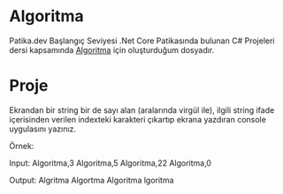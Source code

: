 # Algoritma

Patika.dev Başlangıç Seviyesi .Net Core Patikasında bulunan C# Projeleri dersi kapsamında [Algoritma](https://app.patika.dev/courses/c-projeleri/string-ve-sayi-alan) için oluşturduğum dosyadır.

# Proje

Ekrandan bir string bir de sayı alan (aralarında virgül ile), ilgili string ifade içerisinden verilen indexteki karakteri çıkartıp ekrana yazdıran console uygulasını yazınız.

Örnek:

Input: Algoritma,3 Algoritma,5 Algoritma,22 Algoritma,0

Output: Algritma Algortma Algoritma lgoritma
